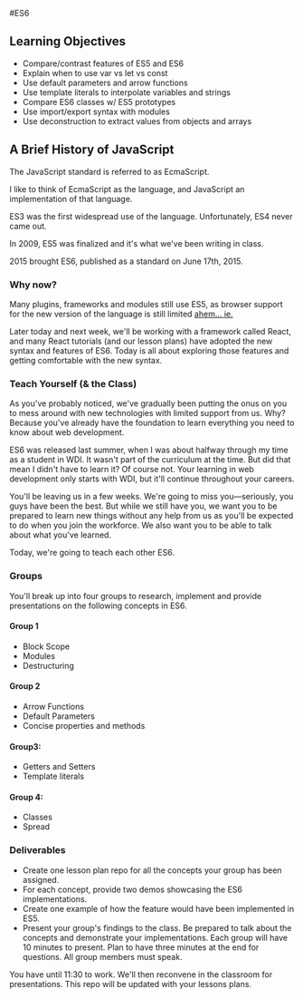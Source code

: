 #ES6

## Learning Objectives

- Compare/contrast features of ES5 and ES6
- Explain when to use var vs let vs const
- Use default parameters and arrow functions
- Use template literals to interpolate variables and strings
- Compare ES6 classes w/ ES5 prototypes
- Use import/export syntax with modules
- Use deconstruction to extract values from objects and arrays

## A Brief History of JavaScript

The JavaScript standard is referred to as EcmaScript.

I like to think of EcmaScript as the language, and JavaScript an implementation of that language.

ES3 was the first widespread use of the language. Unfortunately, ES4 never came out.

In 2009, ES5 was finalized and it's what we've been writing in class.

2015 brought ES6, published as a standard on June 17th, 2015.

### Why now?

Many plugins, frameworks and modules still use ES5, as browser support for
the new version of the language is still limited [ahem... ie.](http://caniuse.com/#search=es6)

Later today and next week, we'll be working with a framework called React, and many
React tutorials (and our lesson plans) have adopted the new syntax and features
of ES6. Today is all about exploring those features and getting comfortable with
the new syntax.

### Teach Yourself (& the Class)

As you've probably noticed, we've gradually been putting the onus on you to mess around with new technologies with limited support from us. Why? Because you've already have the foundation to learn everything you need to know about web development.

ES6 was released last summer, when I was about halfway through my time as a student in WDI. It wasn't part of the curriculum at the time. But did that mean I didn't have to learn it? Of course not. Your learning in web development only starts with WDI, but it'll continue throughout your careers.

You'll be leaving us in a few weeks. We're going to miss you—seriously, you guys have been the best. But while we still have you, we want you to be prepared to learn new things without any help from us as you'll be expected to do when you join the workforce. We also want you to be able to talk about what you've learned.

Today, we're going to teach each other ES6.

### Groups

You'll break up into four groups to research, implement and provide presentations on the following concepts in ES6.

#### Group 1
- Block Scope
- Modules
- Destructuring

#### Group 2
- Arrow Functions
- Default Parameters
- Concise properties and methods

#### Group3:
- Getters and Setters
- Template literals

#### Group 4:
- Classes
- Spread


### Deliverables

- Create one lesson plan repo for all the concepts your group has been assigned.
- For each concept, provide two demos showcasing the ES6 implementations.
- Create one example of how the feature would have been implemented in ES5.
- Present your group's findings to the class. Be prepared to talk about the concepts and demonstrate your implementations. Each group will have 10 minutes to present. Plan to have three minutes at the end for questions. All group members must speak. 

You have until 11:30 to work. We'll then reconvene in the classroom for presentations. This repo will be updated with your lessons plans.

